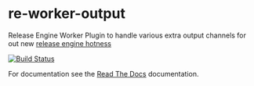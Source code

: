 # re-worker-output

Release Engine Worker Plugin to handle various extra output channels for out new [release engine hotness](https://github.com/RHInception/?query=re-)

[![Build Status](https://api.travis-ci.org/RHInception/re-worker-output.png)](https://travis-ci.org/RHInception/re-worker-output/)

For documentation see the [Read The Docs](http://release-engine.readthedocs.org/en/latest/workers/reworkeroutput.html) documentation.
